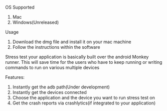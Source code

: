 

OS Supported
1. Mac
2. Windows(Unreleased)

Usage
1. Download the dmg file and install it on your mac machine
2. Follow the instructions within the software


Stress test your application is basically built over the android Monkey runner. This will save time for the users who have to keep running or writing commands to run on various multiple devices

Features:
1. Instantly get the adb path(Under development)
2. Instantly get the devices connected 
3. Choose the application and the device you want to run stress test on
4. Get the crash reports via crashlytics(if integrated to your application)